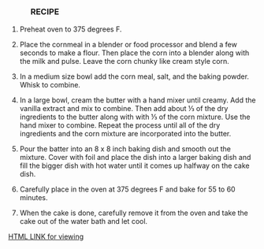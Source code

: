 ### ㅤㅤㅤㅤㅤㅤㅤㅤㅤㅤㅤㅤㅤㅤㅤㅤㅤㅤㅤㅤㅤㅤㅤㅤㅤㅤㅤㅤㅤㅤㅤㅤㅤㅤㅤㅤRECIPE
1. Preheat oven to 375 degrees F.

2. Place the cornmeal in a blender or food processor and blend a few seconds to make a flour.  Then place the corn into a blender along with the milk and pulse. Leave the corn chunky like cream style corn.

3. In a medium size bowl add the corn meal, salt, and the baking powder. Whisk to combine.

4. In a large bowl, cream the butter with a hand mixer until creamy. Add the vanilla extract and mix to combine. Then add about ⅓ of the dry ingredients to the butter along with with ⅓ of the corn mixture. Use the hand mixer to combine. Repeat the process until all of the dry ingredients and the corn mixture are incorporated into the butter.

5. Pour the batter into an 8 x 8 inch baking dish and smooth out the mixture. Cover with foil and place the dish into a larger baking dish and fill the bigger dish with hot water until it comes up halfway on the cake dish.

6. Carefully place in the oven at 375 degrees F and bake for 55 to 60 minutes.

7. When the cake is done, carefully remove it from the oven and take the cake out of the water bath and let cool. 

[HTML LINK for viewing](https://codepen.io/officialbanana/pen/YzWdqzV)